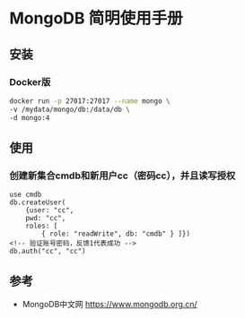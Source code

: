 # MongoDB 简明使用手册

## 安装

### Docker版

```bash
docker run -p 27017:27017 --name mongo \
-v /mydata/mongo/db:/data/db \
-d mongo:4
```

## 使用

### 创建新集合cmdb和新用户cc（密码cc），并且读写授权

```mongo
use cmdb
db.createUser(
    {user: "cc",
    pwd: "cc",
    roles: [ 
        { role: "readWrite", db: "cmdb" } ]})
<!-- 验证账号密码，反馈1代表成功 -->
db.auth("cc", "cc")
```

## 参考

* MongoDB中文网 <https://www.mongodb.org.cn/>


